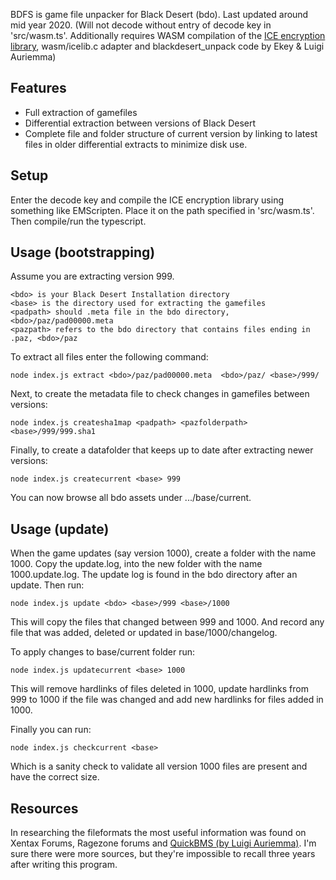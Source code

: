BDFS is game file unpacker for Black Desert (bdo). Last updated around mid year 2020.
(Will not decode without entry of decode key in 'src/wasm.ts'. Additionally requires WASM compilation of the [ICE encryption library](https://darkside.com.au/ice/index.html), wasm/icelib.c adapter and blackdesert_unpack code by Ekey & Luigi Auriemma)

## Features
- Full extraction of gamefiles
- Differential extraction between versions of Black Desert
- Complete file and folder structure of current version by linking to latest files in older differential extracts to minimize disk use.

## Setup
Enter the decode key and compile the ICE encryption library using something like EMScripten. Place it on the path specified in 'src/wasm.ts'. Then compile/run the typescript. 

## Usage (bootstrapping)
Assume you are extracting version 999.
``` 
<bdo> is your Black Desert Installation directory
<base> is the directory used for extracting the gamefiles
<padpath> should .meta file in the bdo directory, <bdo>/paz/pad00000.meta
<pazpath> refers to the bdo directory that contains files ending in .paz, <bdo>/paz
```
To extract all files enter the following command:
```
node index.js extract <bdo>/paz/pad00000.meta  <bdo>/paz/ <base>/999/
```
Next, to create the metadata file to check changes in gamefiles between versions:
```
node index.js createsha1map <padpath> <pazfolderpath> <base>/999/999.sha1
```
Finally, to create a datafolder that keeps up to date after extracting newer versions:
```
node index.js createcurrent <base> 999
```
You can now browse all bdo assets under .../base/current.
## Usage (update)

When the game updates (say version 1000), create a folder with the name 1000. Copy the update.log, into the new folder with the name 1000.update.log. The update log is found in the bdo directory after an update. Then run:

```
node index.js update <bdo> <base>/999 <base>/1000
```
This will copy the files that changed between 999 and 1000. And record any file that was added, deleted or updated in base/1000/changelog.

To apply changes to base/current folder run:
```
node index.js updatecurrent <base> 1000
```
This will remove hardlinks of files deleted in 1000, update hardlinks from 999 to 1000 if the file was changed and add new hardlinks for files added in 1000. 

Finally you can run:
```
node index.js checkcurrent <base>
```
Which is a sanity check to validate all version 1000 files are present and have the correct size.

## Resources
In researching the fileformats the most useful information was found on Xentax Forums, Ragezone forums and [QuickBMS (by Luigi Auriemma)](http://aluigi.altervista.org/quickbms.htm). I'm sure there were more sources, but they're impossible to recall three years after writing this program.
